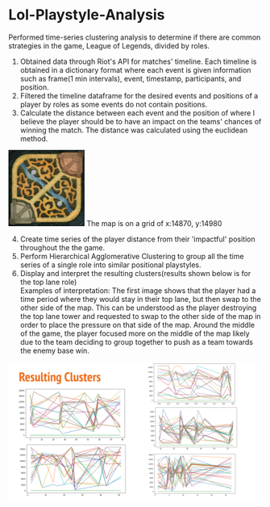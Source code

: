 # Lol-Playstyle-Analysis
Performed time-series clustering analysis to determine if there are common strategies in the game, League of Legends, divided by roles.

1. Obtained data through Riot's API for matches' timeline. Each timeline is obtained in a dictionary format where each event is given information such as frame(1 min intervals), event, timestamp, participants, and position.
2. Filtered the timeline dataframe for the desired events and positions of a player by roles as some events do not contain positions.
3. Calculate the distance between each event and the position of where I believe the player should be to have an impact on the teams' chances of winning the match. The distance was calculated using the euclidean method.

<img src='map11.png' width="30%"/>
  The map is on a grid of x:14870, y:14980

4. Create time series of the player distance from their 'impactful' position throughout the the game.
5. Perform Hierarchical Agglomerative Clustering to group all the time series of a single role into similar positional playstyles.
6. Display and interpret the resulting clusters(results shown below is for the top lane role)
   <br>Examples of interpretation: The first image shows that the player had a time period where they would stay in their top lane, but then swap to the other side of the map. This can be understood as the player destroying the top lane tower and requested to swap to the other side of the map in order to place the pressure on that side of the map. Around the middle of the game, the player focused more on the middle of the map likely due to the team deciding to group together to push as a team towards the enemy base win.

<img src='Resulting Clusters.png'/>
